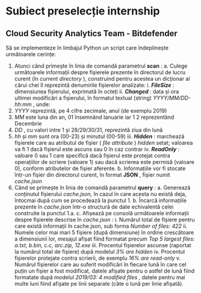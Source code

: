 # Subiect preselecție internship

## Cloud Security Analytics Team - Bitdefender

Să se implementeze în limbajul Python un script care îndeplinește următoarele cerințe:

1. Atunci când primește în linia de comandă parametrul **scan** :
    a. Culege următoarele informații despre fișierele prezente în directorul de lucru curent (în _current_
       _directory_ ), construind pentru acestea un dicționar al cărui chei îl reprezintă denumirile fișierelor
       analizate:
          i. **_FileSize_** : dimensiunea fișierului, exprimată în octeți
ii. **_Changed_** : data și ora ultimei modificări a fișierului, în formatul textual (string)
_YYYY/MM/DD-hh:mm_ , unde:
1. _YYYY_ reprezintă, pe 4 cifre zecimale, anul (de exemplu 2019)
2. _MM_ este luna din an, 01 însemnând Ianuarie iar 1 2 reprezentând Decembrie
3. _DD_ , cu valori intre 1 și 28/29/30/31, reprezintă ziua din lună
4. _hh_ și _mm_ sunt ora (00-23) și minutul (00-59)
iii. **_Hidden_** : marchează fișierele care au atributul de fișier ( _file attribute_ ) _hidden_ setat;
valoarea va fi 1 dacă fișierul este ascuns sau 0 în caz contrar
iv. **_ReadOnly_** : valoare 0 sau 1 care specifică dacă fișierul este protejat contra operațiilor de
scriere (valoare 1) sau dacă scrierea este permisă (valoare 0), conform atributelor de fișier
aferente.
    b. Informațiile vor fi stocate într-un fișier din directorul curent, în format **JSON** , fișier numit
       _cache.json_
2. Când se primește în linia de comandă parametrul **query** :
    a. Generează conținutul fișierului _cache.json,_ în cazul în care acesta nu există deja, întocmai după
       cum se procedează la punctul 1.
    b. Încarcă informațiile prezente în _cache.json_ într-o structură de date echivalentă celei construite la
       punctul 1.a.
    c. Afișează pe consolă următoarele informații despre fișierele descrise în _cache.json_ :
       i. Numărul total de fișiere pentru care există informații în cache.json, sub forma _Number of_
          _files: 422_
ii. Numele celor mai mari 5 fișiere (după dimensiune) în ordine crescătoare a dimensiunii
lor, mesajul afișat fiind formatat precum _Top 5 largest files: a.txt, b.bin, c.c, arc.zip, 12.exe_
iii. Procentul fișierelor ascunse (raportat la numărul total de fișiere) după modelul _3% are
hidden_
iv. Procentul fișierelor protejate contra scrierii, de exemplu _16% are read-only_
v. Numărul fișierelor care au suferit modificări în fiecare lună în care cel puțin un fișier a fost
modificat, datele afișate pentru o astfel de lună fiind formatate după modelul _2019/03: 4
modified files_ , datele pentru mai multe luni fiind afișate pe linii separate (câte o lună per
linie afișată).


